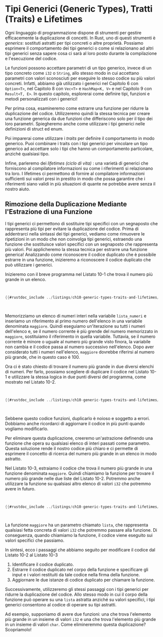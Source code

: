 # Tipi Generici (Generic Types), Tratti (Traits) e Lifetimes

Ogni linguaggio di programmazione dispone di strumenti per gestire efficacemente la duplicazione
di concetti. In Rust, uno di questi strumenti è _generics_: sostituti astratti per
tipi concreti o altre proprietà. Possiamo esprimere il comportamento dei tipi generici o
come si relazionano ad altri tipi generici senza sapere cosa ci sarà al loro posto
durante la compilazione e l'esecuzione del codice.

Le funzioni possono accettare parametri di un tipo generico, invece di un tipo concreto
come `i32` o `String`, allo stesso modo in cui accettano parametri con valori
sconosciuti per eseguire lo stesso codice su più valori concreti. Infatti, abbiamo già
utilizzato i generici nel Capitolo 6 con `Option<T>`, nel Capitolo 8 con `Vec<T>` e
`HashMap<K, V>` e nel Capitolo 9 con `Result<T, E>`. In questo capitolo,
esplorerai come definire tipi, funzioni e metodi personalizzati con i generici!

Per prima cosa, esamineremo come estrarre una funzione per ridurre la duplicazione del codice. Utilizzeremo
quindi la stessa tecnica per creare una funzione generica da due funzioni che
differiscono solo per il tipo dei loro parametri. Spiegheremo anche come utilizzare
i tipi generici nelle definizioni di struct ed enum.

Poi imparerai come utilizzare i _traits_ per definire il comportamento in modo generico. Puoi
combinare i traits con i tipi generici per vincolare un tipo generico ad accettare
solo i tipi che hanno un comportamento particolare, anziché qualsiasi tipo.

Infine, parleremo dei _lifetimes (ciclo di vita)_ : una varietà di generici che forniscono al
compilatore informazioni su come i riferimenti si relazionano tra loro. I lifetimes ci permettono
di fornire al compilatore informazioni sufficienti sui valori presi in prestito in modo che possa
garantire che i riferimenti siano validi in più situazioni di quante ne potrebbe avere senza il nostro
aiuto.

## Rimozione della Duplicazione Mediante l'Estrazione di una Funzione

I tipi generici ci permettono di sostituire tipi specifici con un segnaposto che rappresenta
più tipi per evitare la duplicazione del codice. Prima di addentrarci nella sintassi dei tipi generici,
vediamo come rimuovere le ripetizioni in un modo che non coinvolga
tipi generici, estraendo una funzione che sostituisce valori specifici con un
segnaposto che rappresenta più valori. Poi applicheremo la stessa
tecnica per estrarre una funzione generica! Analizzando come riconoscere
il codice duplicato che è possibile estrarre in una funzione, inizieremo a riconoscere
il codice duplicato che può utilizzare i generici.

Inizieremo con il breve programma nel Listato 10-1 che trova il numero
più grande in un elenco.

<Listing number="10-1" file-name="src/main.rs" caption="Trovare il numero più grande in un elenco di numeri">

```rust
{{#rustdoc_include ../listings/ch10-generic-types-traits-and-lifetimes/listing-10-01/src/main.rs:here}}
```

</Listing>

Memorizziamo un elenco di numeri interi nella variabile `lista_numeri` e inseriamo un riferimento
al primo numero dell'elenco in una variabile denominata `maggiore`. Quindi eseguiamo un'iterazione
su tutti i numeri dell'elenco e, se il numero corrente è più grende
del numero memorizzato in `maggiore`, sostituiamo il riferimento in quella variabile.
Tuttavia, se il numero corrente è minore o uguale al numero più grande visto
finora, la variabile non cambia e il codice passa al numero successivo
nell'elenco. Dopo aver considerato tutti i numeri nell'elenco, `maggiore` dovrebbe
riferirsi al numero più grande, che in questo caso è 100.

Ora ci è stato chiesto di trovare il numero più grande in due diversi elenchi di
numeri. Per farlo, possiamo scegliere di duplicare il codice nel Listato 10-1 e utilizzare
la stessa logica in due punti diversi del programma, come mostrato nel Listato 10-2.

<Listing number="10-2" file-name="src/main.rs" caption="Codice per trovare il numero più grande in *due* elenchi di numeri">

```rust
{{#rustdoc_include ../listings/ch10-generic-types-traits-and-lifetimes/listing-10-02/src/main.rs}}
```

</Listing>

Sebbene questo codice funzioni, duplicarlo è noioso e soggetto a errori. Dobbiamo anche
ricordarci di aggiornare il codice in più punti quando vogliamo modificarlo.

Per eliminare questa duplicazione, creeremo un'astrazione definendo una
funzione che opera su qualsiasi elenco di interi passati come parametro. Questa
soluzione rende il nostro codice più chiaro e ci permette di esprimere il concetto di ricerca del
numero più grande in un elenco in modo astratto.

Nel Listato 10-3, estraiamo il codice che trova il numero più grande in una
funzione denominata `maggiore`. Quindi chiamiamo la funzione per trovare il numero più grande
nelle due liste del Listato 10-2. Potremmo anche utilizzare la funzione su qualsiasi altro
elenco di valori `i32` che potremmo avere in futuro.

<Listing number="10-3" file-name="src/main.rs" caption="Codice astratto per trovare il numero più grande in due liste">

```rust
{{#rustdoc_include ../listings/ch10-generic-types-traits-and-lifetimes/listing-10-03/src/main.rs:here}}
```

</Listing>

La funzione `maggiore` ha un parametro chiamato `lista`, che rappresenta qualsiasi
fetta concreta di valori `i32` che potremmo passare alla funzione. Di conseguenza,
quando chiamiamo la funzione, il codice viene eseguito sui valori specifici che passiamo.

In sintesi, ecco i passaggi che abbiamo seguito per modificare il codice dal Listato 10-2 al Listato 10-3

1. Identificare il codice duplicato.
1. Estrarre il codice duplicato nel corpo della funzione e specificare gli
input e i valori restituiti da tale codice nella firma della funzione.
1. Aggiornare le due istanze di codice duplicato per chiamare la funzione.

Successivamente, utilizzeremo gli stessi passaggi con i tipi generici per ridurre la duplicazione del codice.
Allo stesso modo in cui il corpo della funzione può operare su una `lista` astratta anziché
su valori specifici, i tipi generici consentono al codice di operare su tipi astratti.

Ad esempio, supponiamo di avere due funzioni: una che trova l'elemento più grande in un insieme di valori `i32` e una che trova l'elemento più grande in un insieme di valori `char`. Come elimineremmo questa duplicazione? Scopriamolo!